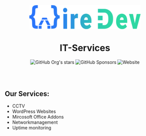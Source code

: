 <div align="center">
 
<a href="https://www.wiredev.de"><img src="https://github.com/WireDev-IT/.github/blob/c1025d03ad307d940910570dcbd4cc70be993c23/profile/wiredev_full-width.png" alt="WireDev" width="350" /></a>
<h1>IT-Services</h1>
 
![GitHub Org's stars](https://img.shields.io/github/stars/WireDev-IT?style=flat-square) ![GitHub Sponsors](https://img.shields.io/github/sponsors/WireDev-IT?style=flat-square) ![Website](https://img.shields.io/website?style=flat-square&url=https%3A%2F%2Fwiredev.de)
 
</div>
<br>
<br>

## Our Services:

- CCTV
- WordPress Websites
- Mircosoft Office Addons
- Networkmanagement
- Uptime monitoring
